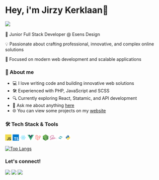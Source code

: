 # Hey, i'm Jirzy Kerklaan👋
![](https://komarev.com/ghpvc/?username=JirzyKerklaan&color=grey)

🚀 Junior Full Stack Developer @ Esens Design

💡 Passionate about crafting professional, innovative, and complex online solutions

🎯 Focused on modern web development and scalable applications
<br>

### 🚀 About me
- 💻 I love writing code and building innovative web solutions
- 🛠️ Experienced with PHP, JavaScript and SCSS
- 🔍 Currently exploring React, Statamic, and API development
- 💬 Ask me about anything [here](mailto:jirzykerklaan@gmail.com "Stupid questions don't exist")
- 🌐 You can view some projects on my [website](https://www.jirzykerklaan.nl)

### 🛠️ Tech Stack & Tools

<code><img height="20" alt="Javascript" src="https://raw.githubusercontent.com/github/explore/80688e429a7d4ef2fca1e82350fe8e3517d3494d/topics/javascript/javascript.png"></code>
<code><img height="20" alt="Typescript" src="https://raw.githubusercontent.com/github/explore/80688e429a7d4ef2fca1e82350fe8e3517d3494d/topics/typescript/typescript.png"></code>
<code><img height="20" alt="React" src="https://raw.githubusercontent.com/github/explore/80688e429a7d4ef2fca1e82350fe8e3517d3494d/topics/react/react.png"></code>
<code><img height="20" alt="Vue3" src="https://raw.githubusercontent.com/github/explore/5c058a388828bb5fde0bcafd4bc867b5bb3f26f3/topics/vue/vue.png"></code>
<code><img height="20" alt="Laravel" src="https://raw.githubusercontent.com/github/explore/80688e429a7d4ef2fca1e82350fe8e3517d3494d/topics/laravel/laravel.png"></code>
<code><img height="20" alt="Nodejs" src="https://raw.githubusercontent.com/github/explore/80688e429a7d4ef2fca1e82350fe8e3517d3494d/topics/nodejs/nodejs.png"></code>
<code><img height="20" alt="SCSS" src="https://raw.githubusercontent.com/github/explore/80688e429a7d4ef2fca1e82350fe8e3517d3494d/topics/sass/sass.png"></code>
<code><img height="20" alt="Tailwind" src="https://raw.githubusercontent.com/github/explore/80688e429a7d4ef2fca1e82350fe8e3517d3494d/topics/tailwind/tailwind.png"></code>
<code><img height="20" alt="Python" src="https://raw.githubusercontent.com/github/explore/80688e429a7d4ef2fca1e82350fe8e3517d3494d/topics/python/python.png"></code>


[![Top Langs](https://github-readme-stats.vercel.app/api/top-langs/?username=JirzyKerklaan&layout=donut)](https://github.com/anuraghazra/github-readme-stats)

### Let's connect!

[![](https://img.shields.io/badge/LinkedIn-0077B5?style=for-the-badge&logo=linkedin&logoColor=white)](https://linkedin.com/in/jirzy-kerklaan/)
[![](https://img.shields.io/badge/Gmail-D14836?style=for-the-badge&logo=gmail&logoColor=white)](mailto:jirzykerklaan@gmail.com)
[![](https://img.shields.io/badge/website-000000?style=for-the-badge&logo=About.me&logoColor=white)](https://jirzykerklaan.netlify.app/)
